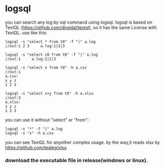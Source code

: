# logsql
you can search any log by sql command using logsql.
logsql is based on TextQL (https://github.com/dinedal/textql), so it has the same License with TextQL.
use like this:
```
logsql -s "select * from t0" -f "|" a.log
//out:1 2 3		a.log:1|2|3

logsql -s "select c0 from t0" -f "|" a.log
//out:1		a.log:1|2|3

logsql -s "select x from t0" -h a.csv
//out:1		
a.csv:
x y z
1 2 3
	  
logsql -s "select x+y from t0" -h a.xlsx
//out:3		
a.xlsx:
x y z
1 2 3
```
you can use it without "select" or "from":
```
logsql -s "*" -f "|" a.log
logsql -s "x" -h a.csv
```
you can see TextQL for anyother complex usage.
by the way,it reads xlsx by https://github.com/tealeg/xlsx.

### download the executable file in release(windows or linux).